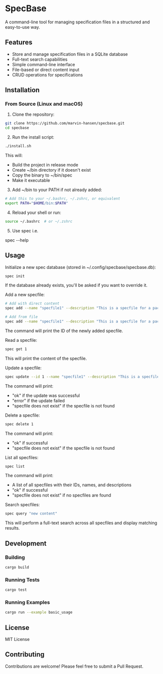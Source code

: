 # SpecBase

A command-line tool for managing specification files in a structured and easy-to-use way.

## Features

- Store and manage specification files in a SQLite database
- Full-text search capabilities
- Simple command-line interface
- File-based or direct content input
- CRUD operations for specifications

## Installation

### From Source (Linux and macOS)

1. Clone the repository:
```bash
git clone https://github.com/marvin-hansen/specbase.git
cd specbase
```

2. Run the install script:
```bash
./install.sh
```

This will:
- Build the project in release mode
- Create ~/bin directory if it doesn't exist
- Copy the binary to ~/bin/spec
- Make it executable

3. Add ~/bin to your PATH if not already added:
```bash
# Add this to your ~/.bashrc, ~/.zshrc, or equivalent
export PATH="$HOME/bin:$PATH"
```

4. Reload your shell or run:
```bash
source ~/.bashrc  # or ~/.zshrc
```

5. Use spec i.e.

spec --help

## Usage

Initialize a new spec database (stored in ~/.config/specbase/specbase.db):
```bash
spec init
```
If the database already exists, you'll be asked if you want to override it.

Add a new specfile:
```bash
# Add with direct content
spec add --name "specfile1" --description "This is a specfile for a package" --content "This is the content of the specfile"

# Add from file
spec add --name "specfile1" --description "This is a specfile for a package" --file "path/to/file"
```
The command will print the ID of the newly added specfile.

Read a specfile:
```bash
spec get 1
```
This will print the content of the specfile.

Update a specfile:
```bash
spec update --id 1 --name "specfile1" --description "This is a specfile for a package" --content "This is the new content of the specfile"
```
The command will print:
- "ok" if the update was successful
- "error" if the update failed
- "specfile does not exist" if the specfile is not found

Delete a specfile:
```bash
spec delete 1
```
The command will print:
- "ok" if successful
- "specfile does not exist" if the specfile is not found

List all specfiles:
```bash
spec list
```
The command will print:
- A list of all specfiles with their IDs, names, and descriptions
- "ok" if successful
- "specfile does not exist" if no specfiles are found

Search specfiles:
```bash
spec query "new content"
```
This will perform a full-text search across all specfiles and display matching results.

## Development

### Building

```bash
cargo build
```

### Running Tests

```bash
cargo test
```

### Running Examples

```bash
cargo run --example basic_usage
```

## License

MIT License

## Contributing

Contributions are welcome! Please feel free to submit a Pull Request.
